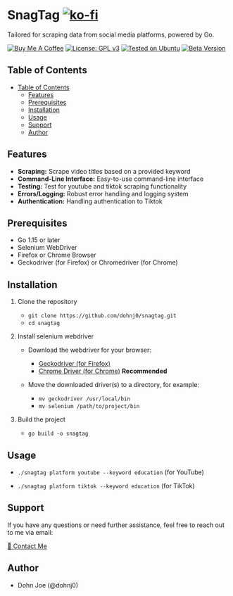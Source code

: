 # SnagTag [![ko-fi](https://ko-fi.com/img/githubbutton_sm.svg)](https://ko-fi.com/dohnj0)

Tailored for scraping data from social media platforms, powered by Go.

[![Buy Me A Coffee](https://img.shields.io/badge/Buy%20Me%20A%20Coffee-Donate-yellow.svg)](https://www.buymeacoffee.com/dohnj0) [![License: GPL v3](https://img.shields.io/badge/License-GPLv3-blue.svg)](https://www.gnu.org/licenses/gpl-3.0.en.html) [![Tested on Ubuntu](https://img.shields.io/badge/Tested%20on-Ubuntu-orange.svg)](https://www.ubuntu.com/) [![Beta Version](https://img.shields.io/badge/Beta%20Version-0.1.0--beta-red.svg)](https://github.com/dohnj0/snagtag/releases/tag/v0.1.0-beta)

## Table of Contents
  - [Table of Contents](#table-of-contents)
    - [Features](#features)
    - [Prerequisites](#prerequisites)
    - [Installation](#installation)
    - [Usage](#usage)
    - [Support](#support)
    - [Author](#author)

## Features
   - **Scraping:** Scrape video titles based on a provided keyword
   - **Command-Line Interface:** Easy-to-use command-line interface
   - **Testing:** Test for youtube and tiktok scraping functionality
   - **Errors/Logging:** Robust error handling and logging system
   - **Authentication:** Handling authentication to Tiktok

## Prerequisites
   - Go 1.15 or later
   - Selenium WebDriver
   - Firefox or Chrome Browser
   - Geckodriver (for Firefox) or Chromedriver (for Chrome)
   
## Installation
   1. Clone the repository
      - `git clone https://github.com/dohnj0/snagtag.git`
      - `cd snagtag`
     
   2. Install selenium webdriver
      - Download the webdriver for your browser:
        - [Geckodriver (for Firefox)](https://github.com/mozilla/geckodriver/releases)
        - [Chrome Driver (for Chrome)](https://sites.google.com/a/chromium.org/chromedriver/) **Recommended**
       
      - Move the downloaded driver(s) to a directory, for example:
        - `mv geckodriver /usr/local/bin`
        - `mv selenium /path/to/project/bin`
          
   3. Build the project
       - `go build -o snagtag`

## Usage
   - `./snagtag platform youtube --keyword education` (for YouTube)

   - `./snagtag platform tiktok --keyword education` (for TikTok)

## Support

If you have any questions or need further assistance, feel free to reach out to me via email:

[💌 Contact Me](mailto:dohnj0@proton.me)
  
## Author
  - Dohn Joe (@dohnj0)
